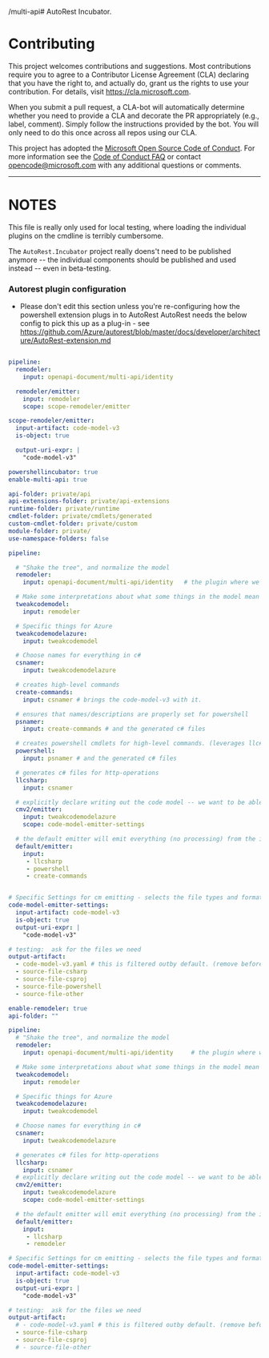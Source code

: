 /multi-api# AutoRest Incubator.

# Contributing

This project welcomes contributions and suggestions.  Most contributions require you to agree to a
Contributor License Agreement (CLA) declaring that you have the right to, and actually do, grant us
the rights to use your contribution. For details, visit https://cla.microsoft.com.

When you submit a pull request, a CLA-bot will automatically determine whether you need to provide
a CLA and decorate the PR appropriately (e.g., label, comment). Simply follow the instructions
provided by the bot. You will only need to do this once across all repos using our CLA.

This project has adopted the [Microsoft Open Source Code of Conduct](https://opensource.microsoft.com/codeofconduct/).
For more information see the [Code of Conduct FAQ](https://opensource.microsoft.com/codeofconduct/faq/) or
contact [opencode@microsoft.com](mailto:opencode@microsoft.com) with any additional questions or comments.

<hr>

# NOTES
This file is really only used for local testing, where loading the individual plugins on the cmdline is terribly
cumbersome.

The `AutoRest.Incubator` project really doens't need to be published anymore -- the individual components should be published
and used instead -- even in beta-testing.


### Autorest plugin configuration
- Please don't edit this section unless you're re-configuring how the powershell extension plugs in to AutoRest
AutoRest needs the below config to pick this up as a plug-in - see https://github.com/Azure/autorest/blob/master/docs/developer/architecture/AutoRest-extension.md

``` yaml $(enable-remodeler)

pipeline:
  remodeler:
    input: openapi-document/multi-api/identity  

  remodeler/emitter:
    input: remodeler
    scope: scope-remodeler/emitter

scope-remodeler/emitter:
  input-artifact: code-model-v3
  is-object: true

  output-uri-expr: |
    "code-model-v3"

```


``` yaml 
powershellincubator: true
enable-multi-api: true

api-folder: private/api
api-extensions-folder: private/api-extensions
runtime-folder: private/runtime
cmdlet-folder: private/cmdlets/generated
custom-cmdlet-folder: private/custom
module-folder: private/
use-namespace-folders: false

pipeline:

  # "Shake the tree", and normalize the model
  remodeler:
    input: openapi-document/multi-api/identity   # the plugin where we get inputs from

  # Make some interpretations about what some things in the model mean
  tweakcodemodel:
    input: remodeler

  # Specific things for Azure
  tweakcodemodelazure:
    input: tweakcodemodel

  # Choose names for everything in c#
  csnamer:
    input: tweakcodemodelazure

  # creates high-level commands
  create-commands:
    input: csnamer # brings the code-model-v3 with it.

  # ensures that names/descriptions are properly set for powershell
  psnamer:
    input: create-commands # and the generated c# files

  # creates powershell cmdlets for high-level commands. (leverages llc# code)
  powershell:
    input: psnamer # and the generated c# files

  # generates c# files for http-operations
  llcsharp:
    input: csnamer

  # explicitly declare writing out the code model -- we want to be able to emit some files from this one (temporary)
  cmv2/emitter:
    input: tweakcodemodelazure
    scope: code-model-emitter-settings

  # the default emitter will emit everything (no processing) from the inputs listed here.
  default/emitter:
    input:
     - llcsharp
     - powershell
     - create-commands


# Specific Settings for cm emitting - selects the file types and format that cmv2-emitter will spit out.
code-model-emitter-settings:
  input-artifact: code-model-v3
  is-object: true
  output-uri-expr: |
    "code-model-v3"

# testing:  ask for the files we need
output-artifact:
  - code-model-v3.yaml # this is filtered outby default. (remove before production)
  - source-file-csharp
  - source-file-csproj
  - source-file-powershell
  - source-file-other

```


``` yaml $(llcsharp)
enable-remodeler: true
api-folder: ""

pipeline:
  # "Shake the tree", and normalize the model
  remodeler:
    input: openapi-document/multi-api/identity     # the plugin where we get inputs from

  # Make some interpretations about what some things in the model mean
  tweakcodemodel:
    input: remodeler

  # Specific things for Azure
  tweakcodemodelazure:
    input: tweakcodemodel

  # Choose names for everything in c#
  csnamer:
    input: tweakcodemodelazure

  # generates c# files for http-operations
  llcsharp:
    input: csnamer
  # explicitly declare writing out the code model -- we want to be able to emit some files from this one (temporary)
  cmv2/emitter:
    input: tweakcodemodelazure
    scope: code-model-emitter-settings

  # the default emitter will emit everything (no processing) from the inputs listed here.
  default/emitter:
    input:
     - llcsharp
     - remodeler

# Specific Settings for cm emitting - selects the file types and format that cmv2-emitter will spit out.
code-model-emitter-settings:
  input-artifact: code-model-v3
  is-object: true
  output-uri-expr: |
    "code-model-v3"

# testing:  ask for the files we need
output-artifact:
  # - code-model-v3.yaml # this is filtered outby default. (remove before production)
  - source-file-csharp
  - source-file-csproj
  # - source-file-other

```